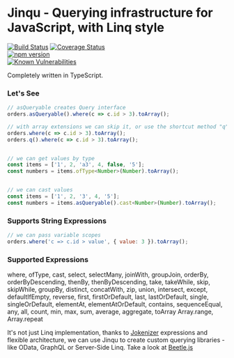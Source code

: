 # Jinqu - Querying infrastructure for JavaScript, with Linq style

[![Build Status](https://travis-ci.org/umutozel/jinqu.svg?branch=master)](https://travis-ci.org/umutozel/jinqu)
[![Coverage Status](https://coveralls.io/repos/github/umutozel/jinqu/badge.svg?branch=master)](https://coveralls.io/github/umutozel/jinqu?branch=master)	
[![npm version](https://badge.fury.io/js/jinqu.svg)](https://badge.fury.io/js/jinqu)	
<a href="https://snyk.io/test/npm/jinqu"><img src="https://snyk.io/test/npm/jinqu/badge.svg" alt="Known Vulnerabilities" data-canonical-src="https://snyk.io/test/npm/jinqu" style="max-width:100%;"></a>

Completely written in TypeScript.

### Let's See

```JavaScript
// asQueryable creates Query interface
orders.asQueryable().where(c => c.id > 3).toArray();

// with array extensions we can skip it, or use the shortcut method "q"
orders.where(c => c.id > 3).toArray();
orders.q().where(c => c.id > 3).toArray();


// we can get values by type
const items = ['1', 2, 'a3', 4, false, '5'];
const numbers = items.ofType<Number>(Number).toArray();


// we can cast values
const items = ['1', 2, '3', 4, '5'];
const numbers = items.asQueryable().cast<Number>(Number).toArray();
```

### Supports String Expressions
```JavaScript
// we can pass variable scopes
orders.where('c => c.id > value', { value: 3 }).toArray();
```

### Supported Expressions
where, ofType, cast, select, selectMany, joinWith, groupJoin, orderBy, orderByDescending, thenBy, thenByDescending, take, takeWhile, skip, skipWhile, groupBy, distinct, concatWith, zip, union, intersect, except, defaultIfEmpty, reverse, first, firstOrDefault, last, lastOrDefault, single, singleOrDefault, elementAt, elementAtOrDefault, contains, sequenceEqual, any, all, count, min, max, sum, average, aggregate, toArray
Array.range, Array.repeat


It's not just Linq implementation, thanks to [Jokenizer](https://github.com/umutozel/jokenizer) expressions and flexible architecture, we can use Jinqu to create custom querying libraries - like OData, GraphQL or Server-Side Linq. Take a look at [Beetle.js](https://github.com/Beetlejs/beetle.js)
